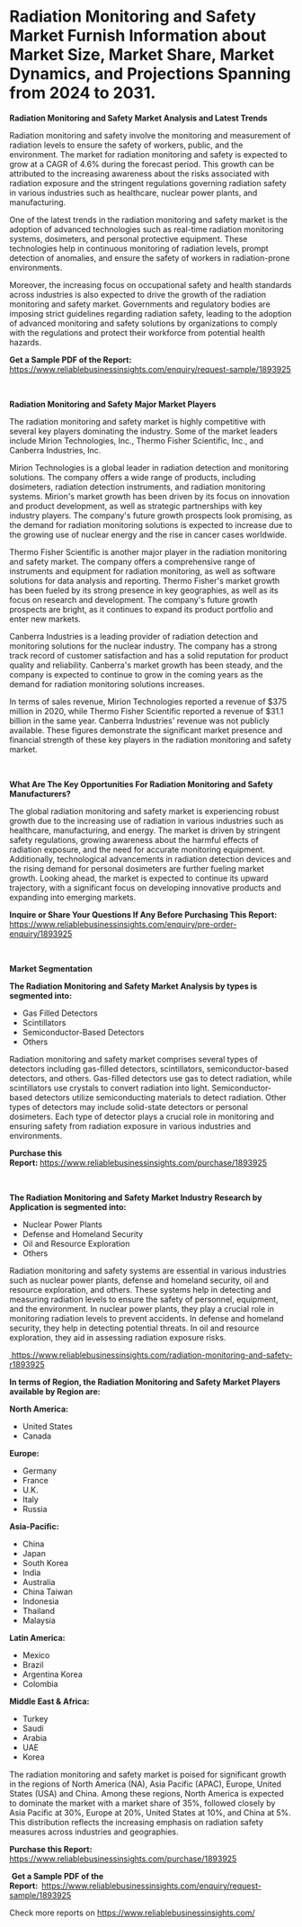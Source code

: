 <p><h1>Radiation Monitoring and Safety Market Furnish Information about Market Size, Market Share, Market Dynamics, and Projections Spanning from 2024 to 2031.</h1></p><p><strong>Radiation Monitoring and Safety Market Analysis and Latest Trends</strong></p>
<p><p>Radiation monitoring and safety involve the monitoring and measurement of radiation levels to ensure the safety of workers, public, and the environment. The market for radiation monitoring and safety is expected to grow at a CAGR of 4.6% during the forecast period. This growth can be attributed to the increasing awareness about the risks associated with radiation exposure and the stringent regulations governing radiation safety in various industries such as healthcare, nuclear power plants, and manufacturing. </p><p>One of the latest trends in the radiation monitoring and safety market is the adoption of advanced technologies such as real-time radiation monitoring systems, dosimeters, and personal protective equipment. These technologies help in continuous monitoring of radiation levels, prompt detection of anomalies, and ensure the safety of workers in radiation-prone environments. </p><p>Moreover, the increasing focus on occupational safety and health standards across industries is also expected to drive the growth of the radiation monitoring and safety market. Governments and regulatory bodies are imposing strict guidelines regarding radiation safety, leading to the adoption of advanced monitoring and safety solutions by organizations to comply with the regulations and protect their workforce from potential health hazards.</p></p>
<p><strong>Get a Sample PDF of the Report:&nbsp;</strong> <a href="https://www.reliablebusinessinsights.com/enquiry/request-sample/1893925">https://www.reliablebusinessinsights.com/enquiry/request-sample/1893925</a></p>
<p>&nbsp;</p>
<p><strong>Radiation Monitoring and Safety Major Market Players</strong></p>
<p><p>The radiation monitoring and safety market is highly competitive with several key players dominating the industry. Some of the market leaders include Mirion Technologies, Inc., Thermo Fisher Scientific, Inc., and Canberra Industries, Inc.</p><p>Mirion Technologies is a global leader in radiation detection and monitoring solutions. The company offers a wide range of products, including dosimeters, radiation detection instruments, and radiation monitoring systems. Mirion's market growth has been driven by its focus on innovation and product development, as well as strategic partnerships with key industry players. The company's future growth prospects look promising, as the demand for radiation monitoring solutions is expected to increase due to the growing use of nuclear energy and the rise in cancer cases worldwide.</p><p>Thermo Fisher Scientific is another major player in the radiation monitoring and safety market. The company offers a comprehensive range of instruments and equipment for radiation monitoring, as well as software solutions for data analysis and reporting. Thermo Fisher's market growth has been fueled by its strong presence in key geographies, as well as its focus on research and development. The company's future growth prospects are bright, as it continues to expand its product portfolio and enter new markets.</p><p>Canberra Industries is a leading provider of radiation detection and monitoring solutions for the nuclear industry. The company has a strong track record of customer satisfaction and has a solid reputation for product quality and reliability. Canberra's market growth has been steady, and the company is expected to continue to grow in the coming years as the demand for radiation monitoring solutions increases.</p><p>In terms of sales revenue, Mirion Technologies reported a revenue of $375 million in 2020, while Thermo Fisher Scientific reported a revenue of $31.1 billion in the same year. Canberra Industries' revenue was not publicly available. These figures demonstrate the significant market presence and financial strength of these key players in the radiation monitoring and safety market.</p></p>
<p>&nbsp;</p>
<p><strong>What Are The Key Opportunities For Radiation Monitoring and Safety Manufacturers?</strong></p>
<p><p>The global radiation monitoring and safety market is experiencing robust growth due to the increasing use of radiation in various industries such as healthcare, manufacturing, and energy. The market is driven by stringent safety regulations, growing awareness about the harmful effects of radiation exposure, and the need for accurate monitoring equipment. Additionally, technological advancements in radiation detection devices and the rising demand for personal dosimeters are further fueling market growth. Looking ahead, the market is expected to continue its upward trajectory, with a significant focus on developing innovative products and expanding into emerging markets.</p></p>
<p><strong>Inquire or Share Your Questions If Any Before Purchasing This Report:</strong> <a href="https://www.reliablebusinessinsights.com/enquiry/pre-order-enquiry/1893925">https://www.reliablebusinessinsights.com/enquiry/pre-order-enquiry/1893925</a></p>
<p>&nbsp;</p>
<p><strong>Market Segmentation</strong></p>
<p><strong>The Radiation Monitoring and Safety Market Analysis by types is segmented into:</strong></p>
<p><ul><li>Gas Filled Detectors</li><li>Scintillators</li><li>Semiconductor-Based Detectors</li><li>Others</li></ul></p>
<p><p>Radiation monitoring and safety market comprises several types of detectors including gas-filled detectors, scintillators, semiconductor-based detectors, and others. Gas-filled detectors use gas to detect radiation, while scintillators use crystals to convert radiation into light. Semiconductor-based detectors utilize semiconducting materials to detect radiation. Other types of detectors may include solid-state detectors or personal dosimeters. Each type of detector plays a crucial role in monitoring and ensuring safety from radiation exposure in various industries and environments.</p></p>
<p><strong>Purchase this Report:&nbsp;</strong><a href="https://www.reliablebusinessinsights.com/purchase/1893925">https://www.reliablebusinessinsights.com/purchase/1893925</a></p>
<p>&nbsp;</p>
<p><strong>The Radiation Monitoring and Safety Market Industry Research by Application is segmented into:</strong></p>
<p><ul><li>Nuclear Power Plants</li><li>Defense and Homeland Security</li><li>Oil and Resource Exploration</li><li>Others</li></ul></p>
<p><p>Radiation monitoring and safety systems are essential in various industries such as nuclear power plants, defense and homeland security, oil and resource exploration, and others. These systems help in detecting and measuring radiation levels to ensure the safety of personnel, equipment, and the environment. In nuclear power plants, they play a crucial role in monitoring radiation levels to prevent accidents. In defense and homeland security, they help in detecting potential threats. In oil and resource exploration, they aid in assessing radiation exposure risks.</p></p>
<p><a href="https://www.reliablebusinessinsights.com/radiation-monitoring-and-safety-r1893925">&nbsp;https://www.reliablebusinessinsights.com/radiation-monitoring-and-safety-r1893925</a></p>
<p><strong>In terms of Region, the Radiation Monitoring and Safety Market Players available by Region are:</strong></p>
<p>
    <p> <strong> North America: </strong>
        <ul>
            <li>United States</li>
            <li>Canada</li>
        </ul>
        </p> 
    <p> <strong> Europe: </strong>
        <ul>
            <li>Germany</li>
            <li>France</li>
            <li>U.K.</li>
            <li>Italy</li>
            <li>Russia</li>
        </ul>
        </p> 
    <p> <strong> Asia-Pacific: </strong>
        <ul>
            <li>China</li>
            <li>Japan</li>
            <li>South Korea</li>
            <li>India</li>
            <li>Australia</li>
            <li>China Taiwan</li>
            <li>Indonesia</li>
            <li>Thailand</li>
            <li>Malaysia</li>
        </ul>
        </p> 
    <p> <strong> Latin America: </strong>
        <ul>
            <li>Mexico</li>
            <li>Brazil</li>
            <li>Argentina Korea</li>
            <li>Colombia</li>
        </ul>
        </p> 
    <p> <strong> Middle East & Africa: </strong>
        <ul>
            <li>Turkey</li>
            <li>Saudi</li>
            <li>Arabia</li>
            <li>UAE</li>
            <li>Korea</li>
        </ul>
    </p>
    </p>
<p><p>The radiation monitoring and safety market is poised for significant growth in the regions of North America (NA), Asia Pacific (APAC), Europe, United States (USA) and China. Among these regions, North America is expected to dominate the market with a market share of 35%, followed closely by Asia Pacific at 30%, Europe at 20%, United States at 10%, and China at 5%. This distribution reflects the increasing emphasis on radiation safety measures across industries and geographies.</p></p>
<p><strong>Purchase this Report: </strong><a href="https://www.reliablebusinessinsights.com/purchase/1893925">https://www.reliablebusinessinsights.com/purchase/1893925</a></p>
<p>&nbsp;<strong>Get a Sample PDF of the Report:&nbsp;&nbsp;</strong><a href="https://www.reliablebusinessinsights.com/enquiry/request-sample/1893925">https://www.reliablebusinessinsights.com/enquiry/request-sample/1893925</a></p>
<p><strong></strong></p>
<p>Check more reports on <a href="https://www.reliablebusinessinsights.com/">https://www.reliablebusinessinsights.com/</a></p>